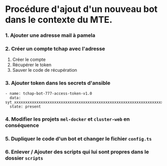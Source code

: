# Procédure d'ajout d'un nouveau bot dans le contexte du MTE.

### 1. Ajouter une adresse mail à pamela

### 2. Créer un compte tchap avec l'adresse

1. Créer le compte
2. Récupérer le token
3. Sauver le code de récupération

### 3. Ajouter token dans les secrets d'ansible

```
- name: tchap-bot-777-access-token-v1.0
  data: syt_xxxxxxxxxxxxxxxxxxxxxxxxxxxxxxxxxxxxxxxxxxxxxxxxxxxxxxxxxxxxxxxxxxx
  state: present
```

### 4. Modifier les projets ``mel-docker`` et `cluster-web` en conséquence

### 5. Dupliquer le code d'un bot et changer le fichier `config.ts`

### 6. Enlever / Ajouter des scripts qui lui sont propres dans le dossier `scripts`
